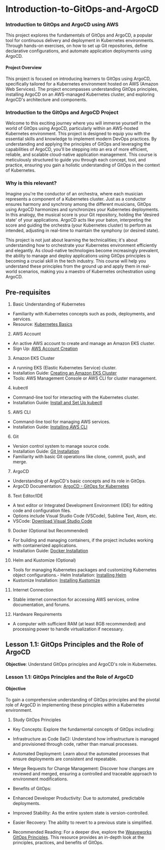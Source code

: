 # Introduction-to-GitOps-and-ArgoCD
### Introduction to GitOps and ArgoCD using AWS
This project explores the fundamentals of GitOps and ArgoCD, a popular tool for continuous delivery and deployment in Kubernetes environments. Through hands-on exercises, on how to set up Git repositories, define declarative configurations, and automate application deployments using ArgoCD.

#### Project Overview
This project is focused on introducing learners to GitOps using ArgoCD, specifically tailored for a Kubernetes environment hosted on AWS (Amazon Web Services). The project encompasses understanding GitOps principles, installing ArgoCD on an AWS-managed Kubernetes cluster, and exploring ArgoCD's architecture and components.

### Introduction to the GitOps and ArgoCD Project
Welcome to this exciting journey where you will immerse yourself in the world of GitOps using ArgoCD, particularly within an AWS-hosted Kubernetes environment. This project is designed to equip you with the essential skills and knowledge to implement modern DevOps practices. By understanding and applying the principles of GitOps and leveraging the capabilities of ArgoCD, you'll be stepping into an era of more efficient, reliable, and scalable cloud-native application management. This course is meticulously structured to guide you through each concept, tool, and practice, ensuring you gain a holistic understanding of GitOps in the context of Kubernetes.

### Why is this relevant?
Imagine you're the conductor of an orchestra, where each musician represents a component of a Kubernetes cluster. Just as a conductor ensures harmony and synchrony among the different musicians, GitOps using ArgoCD harmonizes and synchronizes your Kubernetes deployments. In this analogy, the musical score is your Git repository, holding the 'desired state' of your applications. ArgoCD acts like your baton, interpreting the score and guiding the orchestra (your Kubernetes cluster) to perform as intended, adjusting in real-time to maintain the symphony (or desired state).

This project is not just about learning the technicalities; it's about understanding how to orchestrate your Kubernetes environment efficiently and elegantly. As cloud-native technologies become increasingly prevalent, the ability to manage and deploy applications using GitOps principles is becoming a crucial skill in the tech industry. This course will help you understand these principles from the ground up and apply them in real-world scenarios, making you a maestro of Kubernetes orchestration using ArgoCD.

## Pre-requisites
1. Basic Understanding of Kubernetes
- Familiarity with Kubernetes concepts such as pods, deployments, and services.
- Resource: [Kubernetes Basics](https://kubernetes.io/docs/tutorials/kubernetes-basics/)

2. AWS Account
- An active AWS account to create and manage an Amazon EKS cluster.
- Sign Up: [AWS Account Creation](https://aws.amazon.com/premiumsupport/knowledge-center/create-and-activate-aws-account/)

3. Amazon EKS Cluster
- A running EKS (Elastic Kubernetes Service) cluster.
- Installation Guide: [Creating an Amazon EKS Cluster](https://docs.aws.amazon.com/eks/latest/userguide/create-cluster.html)
- Tools: AWS Management Console or AWS CLI for cluster management.

4. kubectl
- Command-line tool for interacting with the Kubernetes cluster.
- Installation Guide: [Install and Set Up kubectl](https://kubernetes.io/docs/tasks/tools/install-kubectl/)

5. AWS CLI
- Command-line tool for managing AWS services.
- Installation Guide: [Installing AWS CLI](https://aws.amazon.com/cli/)

6. Git
- Version control system to manage source code.
- Installation Guide: [Git Installation](https://git-scm.com/book/en/v2/Getting-Started-Installing-Git)
- Familiarity with basic Git operations like clone, commit, push, and merge.

7. ArgoCD
- Understanding of ArgoCD's basic concepts and its role in GitOps.
- ArgoCD Documentation: [ArgoCD - GitOps for Kubernetes](https://argo-cd.readthedocs.io/en/stable/)

8. Text Editor/IDE
- A text editor or Integrated Development Environment (IDE) for editing code and configuration files.
- Options include Visual Studio Code (VSCode), Sublime Text, Atom, etc.
- VSCode: [Download Visual Studio Code](https://code.visualstudio.com/download)

9. Docker (Optional but Recommended)
- For building and managing containers, if the project includes working with containerized applications.
- Installation Guide: [Docker Installation](https://docs.docker.com/get-docker/)

10. Helm and Kustomize (Optional)
- Tools for managing Kubernetes packages and customizing Kubernetes object configurations.- Helm Installation: [Installing Helm](https://helm.sh/docs/intro/install/)
- Kustomize Installation: [Installing Kustomize](https://kubectl.docs.kubernetes.io/installation/kustomize/)

11. Internet Connection
- Stable internet connection for accessing AWS services, online documentation, and forums.

12. Hardware Requirements
- A computer with sufficient RAM (at least 8GB recommended) and processing power to handle virtualization if necessary.

## Lesson 1.1: GitOps Principles and the Role of ArgoCD
**Objective**: Understand GitOps principles and ArgoCD's role in Kubernetes.

### Lesson 1.1: GitOps Principles and the Role of ArgoCD
#### Objective
To gain a comprehensive understanding of GitOps principles and the pivotal role of ArgoCD in implementing these principles within a Kubernetes environment.

1. Study GitOps Principles
- Key Concepts: Explore the fundamental concepts of GitOps including:

 - Infrastructure as Code (IaC): Understand how infrastructure is managed and provisioned through code, rather than manual processes.
 - Automated Deployment: Learn about the automated processes that ensure deployments are consistent and repeatable.
 - Merge Requests for Change Management: Discover how changes are reviewed and merged, ensuring a controlled and traceable approach to environment modifications.

- Benefits of GitOps:
 - Enhanced Developer Productivity: Due to automated, predictable deployments.
 - Improved Stability: As the entire system state is version-controlled.
 - Easier Recovery: The ability to revert to a previous state is simplified.

- Recommended Reading: For a deeper dive, explore the [Weaveworks GitOps Principles](https://www.weave.works/technologies/gitops/). This resource provides an in-depth look at the principles, practices, and benefits of GitOps.